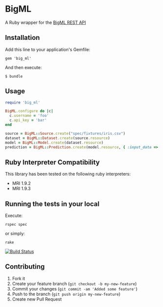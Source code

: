 # BigML

A Ruby wrapper for the [BigML REST API](https://bigml.com/developers)

## Installation

Add this line to your application's Gemfile:

    gem 'big_ml'

And then execute:

    $ bundle

## Usage

```ruby
require 'big_ml'

BigML.configure do |c|
  c.username = 'foo'
  c.api_key = 'bar'
end

source = BigML::Source.create("spec/fixtures/iris.csv")
dataset = BigML::Dataset.create(source.resource)
model = BigML::Model.create(dataset.resource)
prediction = BigML::Prediction.create(model.resource, { :input_data => { "000001" => 3 }})
```

## Ruby Interpreter Compatibility
This library has been tested on the following ruby interpreters:

* MRI 1.9.2
* MRI 1.9.3

## Running the tests in your local

Execute:

    rspec spec

or simply:

    rake

[![Build Status](https://secure.travis-ci.org/vigosan/big_ml.png?branch=master)](http://travis-ci.org/vigosan/big_ml)

## Contributing

1. Fork it
2. Create your feature branch (`git checkout -b my-new-feature`)
3. Commit your changes (`git commit -am 'Added some feature'`)
4. Push to the branch (`git push origin my-new-feature`)
5. Create new Pull Request
